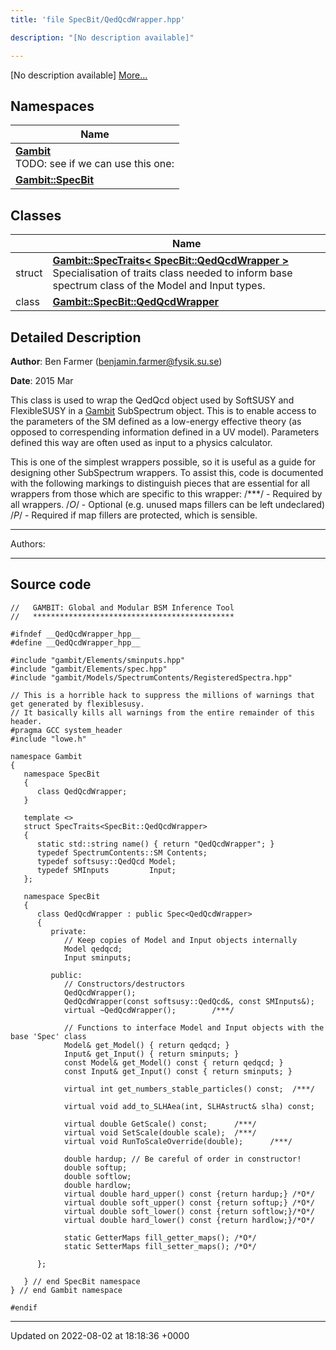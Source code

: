 ```yaml
---
title: 'file SpecBit/QedQcdWrapper.hpp'

description: "[No description available]"

---
```







[No description available] [More...](#detailed-description)

## Namespaces

| Name           |
| -------------- |
| **[Gambit](/documentation/code/main/namespaces/namespacegambit/)** <br>TODO: see if we can use this one:  |
| **[Gambit::SpecBit](/documentation/code/main/namespaces/namespacegambit_1_1specbit/)**  |

## Classes

|                | Name           |
| -------------- | -------------- |
| struct | **[Gambit::SpecTraits< SpecBit::QedQcdWrapper >](/documentation/code/main/classes/structgambit_1_1spectraits_3_01specbit_1_1qedqcdwrapper_01_4/)** <br>Specialisation of traits class needed to inform base spectrum class of the Model and Input types.  |
| class | **[Gambit::SpecBit::QedQcdWrapper](/documentation/code/main/classes/classgambit_1_1specbit_1_1qedqcdwrapper/)**  |

## Detailed Description


**Author**: Ben Farmer ([benjamin.farmer@fysik.su.se](mailto:benjamin.farmer@fysik.su.se)) 

**Date**: 2015 Mar

This class is used to wrap the QedQcd object used by SoftSUSY and FlexibleSUSY in a [Gambit](/documentation/code/main/namespaces/namespacegambit/) SubSpectrum object. This is to enable access to the parameters of the SM defined as a low-energy effective theory (as opposed to correspending information defined in a UV model). Parameters defined this way are often used as input to a physics calculator.

This is one of the simplest wrappers possible, so it is useful as a guide for designing other SubSpectrum wrappers. To assist this, code is documented with the following markings to distinguish pieces that are essential for all wrappers from those which are specific to this wrapper: /***/ - Required by all wrappers. /*O*/ - Optional (e.g. unused maps fillers can be left undeclared) /*P*/ - Required if map fillers are protected, which is sensible.



------------------

Authors:



------------------




## Source code

```
//   GAMBIT: Global and Modular BSM Inference Tool
//   *********************************************

#ifndef __QedQcdWrapper_hpp__
#define __QedQcdWrapper_hpp__

#include "gambit/Elements/sminputs.hpp"
#include "gambit/Elements/spec.hpp"
#include "gambit/Models/SpectrumContents/RegisteredSpectra.hpp"

// This is a horrible hack to suppress the millions of warnings that get generated by flexiblesusy.
// It basically kills all warnings from the entire remainder of this header.
#pragma GCC system_header
#include "lowe.h" 

namespace Gambit
{
   namespace SpecBit
   {
      class QedQcdWrapper;
   }

   template <>
   struct SpecTraits<SpecBit::QedQcdWrapper>
   {
      static std::string name() { return "QedQcdWrapper"; }
      typedef SpectrumContents::SM Contents;
      typedef softsusy::QedQcd Model;
      typedef SMInputs         Input;
   };

   namespace SpecBit
   {
      class QedQcdWrapper : public Spec<QedQcdWrapper>
      {
         private:
            // Keep copies of Model and Input objects internally
            Model qedqcd;
            Input sminputs;

         public:
            // Constructors/destructors
            QedQcdWrapper();
            QedQcdWrapper(const softsusy::QedQcd&, const SMInputs&);
            virtual ~QedQcdWrapper();        /***/

            // Functions to interface Model and Input objects with the base 'Spec' class
            Model& get_Model() { return qedqcd; }
            Input& get_Input() { return sminputs; }
            const Model& get_Model() const { return qedqcd; }
            const Input& get_Input() const { return sminputs; }

            virtual int get_numbers_stable_particles() const;  /***/

            virtual void add_to_SLHAea(int, SLHAstruct& slha) const;

            virtual double GetScale() const;      /***/
            virtual void SetScale(double scale);  /***/
            virtual void RunToScaleOverride(double);      /***/

            double hardup; // Be careful of order in constructor!
            double softup;
            double softlow;
            double hardlow;
            virtual double hard_upper() const {return hardup;} /*O*/
            virtual double soft_upper() const {return softup;} /*O*/
            virtual double soft_lower() const {return softlow;}/*O*/
            virtual double hard_lower() const {return hardlow;}/*O*/

            static GetterMaps fill_getter_maps(); /*O*/
            static SetterMaps fill_setter_maps(); /*O*/

      };

   } // end SpecBit namespace
} // end Gambit namespace

#endif
```


-------------------------------

Updated on 2022-08-02 at 18:18:36 +0000
